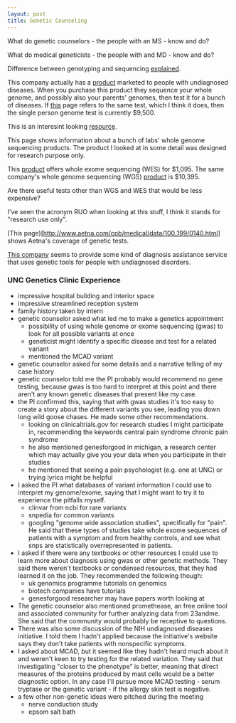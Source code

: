 ```yaml
---
layout: post
title: Genetic Counseling 
---
```


What do genetic counselors - the people with an MS - know and do?

What do medical geneticists - the people with and MD - know and do?

Difference between genotyping and sequencing [explained](https://customercare.23andme.com/hc/en-us/articles/202904600-What-is-the-difference-between-genotyping-and-sequencing-).

This company actually has a [product](https://www.illumina.com/content/dam/illumina-marketing/documents/clinical/datasheet-trugenome-undiagnosed-disease.pdf) marketed to people with undiagnosed diseases. When you purchase this product they sequence your whole genome, and possibly also your parents' genomes, then test it for a bunch of diseases. If [this](http://www.illumina.com/clinical/illumina_clinical_laboratory/trugenome-clinical-sequencing-services.html) page refers to the same test, which I think it does, then the single person genome test is currently $9,500.

This is an interesint looking [resource](https://precisionmedicine.duke.edu/researchers/precision-medicine-programs/clinical-whole-genome-sequencing).

This page shows information about a bunch of labs' whole genome sequencing products. The product I looked at in some detail was designed for research purpose only.

This [product](https://www.genebygene.com/pages/research?goto=exome-sequencing) offers whole exome sequencing (WES) for $1,095. The same company's whole genome sequencing (WGS) [product](https://www.genebygene.com/pages/research?goto=exome-sequencing) is $10,395.

Are there useful tests other than WGS and WES that would be less expensive?

I've seen the acronym RUO when looking at this stuff, I think it stands for "research use only".

[This page)[http://www.aetna.com/cpb/medical/data/100_199/0140.html] shows Aetna's coverage of genetic tests.

[This company](http://www.raregenomics.org/process/?gclid=Cj0KEQiAn8i0BRDur-HV1PCTy4UBEiQAPuFr9BK0cDigaQCOjrQJY6ggNuRzEZHPb53Ag9VAUVNeqSEaAmDB8P8HAQ) seems to provide some kind of diagnosis assistance service that uses genetic tools for people with undiagnosed disorders.

### UNC Genetics Clinic Experience

* impressive hospital building and interior space
* impressive streamlined reception system
* family history taken by intern
* genetic counselor asked what led me to make a genetics appointment
  * possibility of using whole genome or exome sequencing (gwas) to look for all possible variants at once
  * geneticist might identify a specific disease and test for a related variant
  * mentioned the MCAD variant
* genetic counselor asked for some details and a narrative telling of my case history
* genetic counselor told me the PI probably would recommend no gene testing, because gwas is too hard to interpret at this point and there aren't any known genetic diseases that present like my case.
* the PI confirmed this, saying that with gwas studies it's too easy to create a story about the different variants you see, leading you down long wild goose chases. He made some other recommendations. 
  * looking on clinicaltrials.gov for research studies I might participate in, recommending the keywords central pain syndrome
chronic pain syndrome
  * he also mentioned genesforgood in michigan, a research center which may actually give you your data when you participate in their studies
  * he mentioned that seeing a pain psychologist (e.g. one at UNC) or trying lyrica might be helpful
* I asked the PI what databases of variant information I could use to interpret my genome/exome, saying that I might want to try it to experience the pitfalls myself.
  * clinvar from ncbi for rare variants
  * snpedia for common variants
  * googling "genome wide association studies", specifically for "pain". He said that these types of studies take whole exome sequences of patients with a symptom and from healthy controls, and see what snps are statistically overrepresented in patients.
* I asked if there were any textbooks or other resources I could use to learn more about diagnosis using gwas or other genetic methods. They said there weren't textbooks or condensed resources, that they had learned it on the job. They recommended the following though:
  * uk genomics programme tutorials on genomics
  * biotech companies have tutorials
  * genesforgood researcher may have papers worth looking at
* The genetic counselor also mentioned promethease, an free online tool and associated community for further analyzing data from 23andme. She said that the community would probably be receptive to questions.
* There was also some discussion of the NIH undiagnosed diseases initiative. I told them I hadn't applied because the initiative's website says they don't take patients with nonspecific symptoms. 
* I asked about MCAD, but it seemed like they hadn't heard much about it and weren't keen to try testing for the related variation. They said that investigating "closer to the phenotype" is better, meaning that direct measures of the proteins produced by mast cells would be a better diagnostic option. In any case I'll pursue more MCAD testing - serum tryptase or the genetic variant - if the allergy skin test is negative. 
* a few other non-genetic ideas were pitched during the meeting
  * nerve conduction study
  * epsom salt bath

